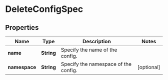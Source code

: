 

# DeleteConfigSpec


## Properties

| Name | Type | Description | Notes |
|------------ | ------------- | ------------- | -------------|
|**name** | **String** | Specify the name of the config. |  |
|**namespace** | **String** | Specify the namespace of the config. |  [optional] |



